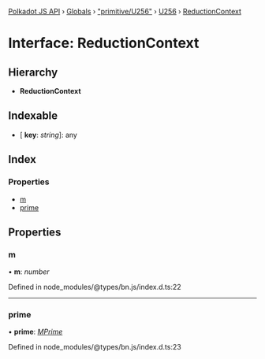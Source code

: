 [Polkadot JS API](../README.md) › [Globals](../globals.md) › ["primitive/U256"](../modules/_primitive_u256_.md) › [U256](../classes/_primitive_u256_.u256.md) › [ReductionContext](_primitive_u256_.u256.reductioncontext.md)

# Interface: ReductionContext

## Hierarchy

* **ReductionContext**

## Indexable

* \[ **key**: *string*\]: any

## Index

### Properties

* [m](_primitive_u256_.u256.reductioncontext.md#m)
* [prime](_primitive_u256_.u256.reductioncontext.md#prime)

## Properties

###  m

• **m**: *number*

Defined in node_modules/@types/bn.js/index.d.ts:22

___

###  prime

• **prime**: *[MPrime](_codec_uint_.uint.mprime.md)*

Defined in node_modules/@types/bn.js/index.d.ts:23
